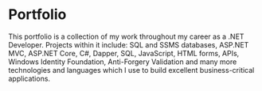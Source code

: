 # Portfolio
This portfolio is a collection of my work throughout my career as a .NET Developer. Projects within it include: SQL and SSMS databases, ASP.NET MVC, ASP.NET Core, C#, Dapper, SQL, JavaScript, HTML forms, APIs, Windows Identity Foundation, Anti-Forgery Validation and many more technologies and languages which I use to build excellent business-critical applications.
